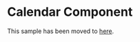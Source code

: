# Calendar Component

This sample has been moved to [here](https://github.com/pnp/powerplatform-samples/tree/main/samples/clock-time-picker-component).